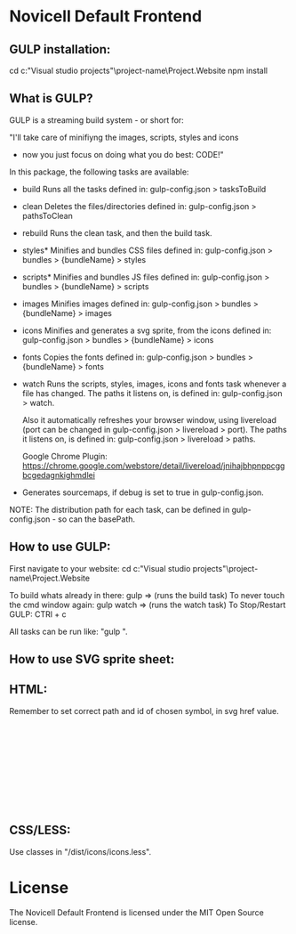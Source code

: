 # Novicell Default Frontend

GULP installation:
-----------------------------------------------------------------------------

cd c:\"Visual studio projects"\project-name\Project.Website
npm install


What is GULP?
----------------------------------------------------------------------------

GULP is a streaming build system - or short for:

"I'll take care of minifiyng the images, scripts, styles and icons
- now you just focus on doing what you do best: CODE!"

In this package, the following tasks are available:

- build     Runs all the tasks defined in: gulp-config.json > tasksToBuild
- clean     Deletes the files/directories defined in: gulp-config.json > pathsToClean
- rebuild   Runs the clean task, and then the build task.
- styles*   Minifies and bundles CSS files defined in: gulp-config.json > bundles > {bundleName} > styles
- scripts*  Minifies and bundles JS files defined in: gulp-config.json > bundles > {bundleName} > scripts
- images    Minifies images defined in: gulp-config.json > bundles > {bundleName} > images
- icons     Minifies and generates a svg sprite, from the icons defined in: gulp-config.json > bundles > {bundleName} > icons
- fonts     Copies the fonts defined in: gulp-config.json > bundles > {bundleName} > fonts

- watch
    Runs the scripts, styles, images, icons and fonts task whenever a file has changed.
    The paths it listens on, is defined in: gulp-config.json > watch.

    Also it automatically refreshes your browser window, using livereload (port can be changed in gulp-config.json > livereload > port).
    The paths it listens on, is defined in: gulp-config.json > livereload > paths.

    Google Chrome Plugin: https://chrome.google.com/webstore/detail/livereload/jnihajbhpnppcggbcgedagnkighmdlei

* Generates sourcemaps, if debug is set to true in gulp-config.json.

NOTE: The distribution path for each task, can be defined in gulp-config.json - so can the basePath.

How to use GULP:
-----------------------------------------------------------------------------

First navigate to your website:
cd c:\"Visual studio projects"\project-name\Project.Website

To build whats already in there:        gulp        => (runs the build task)
To never touch the cmd window again:    gulp watch  => (runs the watch task)
To Stop/Restart GULP:                   CTRl + c

All tasks can be run like: "gulp <task name>".



How to use SVG sprite sheet:
-----------------------------------------------------------------------------

HTML:
------------------------------------
Remember to set correct path and id of chosen symbol, in svg href value.

<svg class="icon-instagram">
	<use xmlns:xlink="http://www.w3.org/1999/xlink" xlink:href="/dist/icons/icons.svg#instagram">
</use></svg>


CSS/LESS:
------------------------------------
Use classes in "/dist/icons/icons.less".


# License
The Novicell Default Frontend is licensed under the MIT Open Source license.
